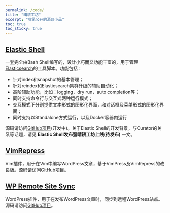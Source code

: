 ```yaml
---
permalink: /code/
title: "晴耕工坊"
excerpt: "收录公开的源码小品"
toc: true
toc_sticky: true
---
```


## [Elastic Shell](https://github.com/morningspace/elastic-shell)

一套完全由Bash Shell编写的，设计小巧而又功能丰富的，用于管理[Elasticsearch](https://www.elastic.co/products/elasticsearch)的工具脚本。功能包括：
* 针对index和snapshot的基本管理；
* 针对reindex和Elasticsearch集群升级的辅助自动化；
* 高阶辅助功能，比如：logging，dry run，auto completion等；
* 同时支持命令行与交互式两种运行模式；
* 交互模式下分别提供文本形式的图形化界面，和对话框及菜单形式的图形化界面；
* 同时支持以Standalone方式运行，以及Docker容器内运行

源码请访问[GitHub项目](https://github.com/morningspace/elastic-shell)(开发中)。关于Elastic Shell的开发背景，与Curator的关系等话题，请见 **Elastic Shell发布暨晴耕工坊上线(待发布)** 一文。

## [VimRepress](https://github.com/morningspace/VimRepress)

Vim插件，用于在Vim中编写WordPress文章，基于VimPress及VimRepress的改良版。源码请访问[GitHub项目](https://github.com/morningspace/VimRepress)。

## [WP Remote Site Sync](https://github.com/morningspace/wp-remote-site-sync)

WordPress插件，用于在发布WordPress文章时，同步到远程WordPress站点。源码请访问[GitHub项目](https://github.com/morningspace/wp-remote-site-sync)。
